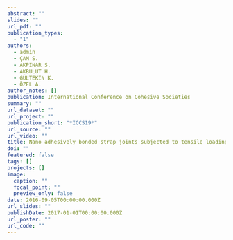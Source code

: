 ```yaml
---
abstract: ""
slides: ""
url_pdf: ""
publication_types:
  - "1"
authors:
  - admin
  - ÇAM S.
  - AKPINAR S.
  - AKBULUT H.
  - GÜLTEKİN K.
  - ÖZEL A.
author_notes: []
publication: International Conference on Cohesive Societies
summary: ""
url_dataset: ""
url_project: ""
publication_short: "*ICCS19*"
url_source: ""
url_video: ""
title: Nano adhesively bonded strap joints subjected to tensile loading
doi: ""
featured: false
tags: []
projects: []
image:
  caption: ""
  focal_point: ""
  preview_only: false
date: 2016-09-05T00:00:00.000Z
url_slides: ""
publishDate: 2017-01-01T00:00:00.000Z
url_poster: ""
url_code: ""
---
```

